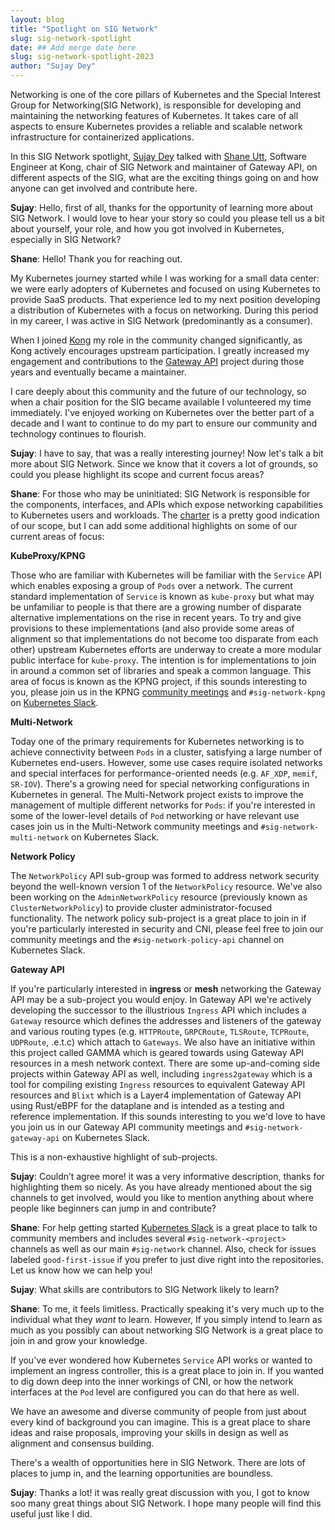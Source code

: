 ```yaml
---
layout: blog
title: "Spotlight on SIG Network"
slug: sig-network-spotlight
date: ## Add merge date here
slug: sig-network-spotlight-2023
author: "Sujay Dey"
---
```


Networking is one of the core pillars of Kubernetes and the Special Interest Group for Networking(SIG Network), is responsible for developing and maintaining the networking features of Kubernetes. It takes care of all aspects to ensure Kubernetes provides a reliable and scalable network infrastructure for containerized applications.

In this SIG Network spotlight, [Sujay Dey](https://twitter.com/Sujaystwt) talked with [Shane Utt](https://twitter.com/ShaneUtt), Software Engineer at Kong, chair of SIG Network and maintainer of Gateway API, on different aspects of the SIG, what are the exciting things going on and how anyone can get involved and contribute here.

**Sujay**: Hello, first of all, thanks for the opportunity of learning more about SIG
Network. I would love to hear your story so could you please tell us a bit
about yourself, your role, and how you got involved in Kubernetes, especially in SIG Network?

**Shane**: Hello! Thank you for reaching out.

My Kubernetes journey started while I was working for a small data center: we
were early adopters of Kubernetes and focused on using Kubernetes to provide
SaaS products. That experience led to my next position developing a distribution
of Kubernetes with a focus on networking. During this period in my career, I was
active in SIG Network (predominantly as a consumer).

When I joined [Kong][kong] my role in the community changed significantly, as
Kong actively encourages upstream participation. I greatly increased my
engagement and contributions to the [Gateway API][gwapi] project during those
years and eventually became a maintainer.

I care deeply about this community and the future of our technology, so when
a chair position for the SIG became available I volunteered my time
immediately. I've enjoyed working on Kubernetes over the better part of a
decade and I want to continue to do my part to ensure our community and
technology continues to flourish.

[kong]:https://konghq.com/
[gwapi]:https://gateway-api.sigs.k8s.io/

**Sujay**: I have to say, that was a really interesting journey! Now let's talk a bit more about SIG Network. Since we know that it covers a lot of grounds, so could you please highlight its scope and current focus areas?

**Shane**: For those who may be uninitiated: SIG Network is responsible for the components,
interfaces, and APIs which expose networking capabilities to Kubernetes users
and workloads. The [charter][net-charter] is a pretty good indication of our
scope, but I can add some additional highlights on some of our current areas of
focus:

**KubeProxy/KPNG**

Those who are familiar with Kubernetes will be familiar with the `Service` API
which enables exposing a group of `Pods` over a network. The current standard
implementation of `Service` is known as `kube-proxy` but what may be unfamiliar
to people is that there are a growing number of disparate alternative
implementations on the rise in recent years. To try and give provisions to these
implementations (and also provide some areas of alignment so that implementations
do not become too disparate from each other) upstream Kubernetes efforts are
underway to create a more modular public interface for `kube-proxy`. The
intention is for implementations to join in around a common set of libraries and
speak a common language. This area of focus is known as the KPNG project, if this
sounds interesting to you, please join us in the KPNG [community meetings][meet]
and `#sig-network-kpng` on [Kubernetes Slack][kslack].

[meet]:https://github.com/kubernetes/community/blob/master/sig-network/README.md#meetings
[kslack]:https://kubernetes.slack.com/

**Multi-Network**

Today one of the primary requirements for Kubernetes networking is to achieve
connectivity between `Pods` in a cluster, satisfying a large number of
Kubernetes end-users. However, some use cases require isolated networks and
special interfaces for performance-oriented needs (e.g. `AF_XDP`, `memif`,
`SR-IOV`). There's a growing need for special networking configurations in
Kubernetes in general. The Multi-Network project exists to improve the
management of multiple different networks for `Pods`: if you're interested in
some of the lower-level details of `Pod` networking or have relevant use cases
join us in the Multi-Network community meetings and `#sig-network-multi-network`
on Kubernetes Slack.

**Network Policy**

The `NetworkPolicy` API sub-group was formed to address network security beyond
the well-known version 1 of the `NetworkPolicy` resource. We've also been
working on the `AdminNetworkPolicy` resource (previously known as
`ClusterNetworkPolicy`) to provide cluster administrator-focused functionality.
The network policy sub-project is a great place to join in if you're
particularly interested in security and CNI, please feel free to join our
community meetings and the `#sig-network-policy-api` channel on Kubernetes
Slack.

**Gateway API**

If you're particularly interested in **ingress** or **mesh** networking the
Gateway API may be a sub-project you would enjoy. In Gateway API we're actively
developing the successor to the illustrious `Ingress` API which includes a
`Gateway` resource which defines the addresses and listeners of the gateway and
various routing types (e.g. `HTTPRoute`, `GRPCRoute`, `TLSRoute`, `TCPRoute`,
`UDPRoute`, .e.t.c) which attach to `Gateways`. We also have an initiative
within this project called GAMMA which is geared towards using Gateway API
resources in a mesh network context. There are some up-and-coming side projects
within Gateway API as well, including `ingress2gateway` which is a tool for
compiling existing `Ingress` resources to equivalent Gateway API resources and
`Blixt` which is a Layer4 implementation of Gateway API using Rust/eBPF for the
dataplane and is intended as a testing and reference implementation. If this
sounds interesting to you we'd love to have you join us in our Gateway API
community meetings and `#sig-network-gateway-api` on Kubernetes Slack.

This is a non-exhaustive highlight of sub-projects.

**Sujay**: Couldn’t agree more! it was a very informative description, thanks for highlighting them so nicely. As you have already mentioned about the sig channels to get involved, would you like to mention anything about where people like beginners can jump in and contribute?


**Shane**: For help getting started
[Kubernetes Slack][kslack] is a great place to talk to community members and
includes several `#sig-network-<project>` channels as well as our main
`#sig-network` channel. Also, check for issues labeled `good-first-issue` if
you prefer to just dive right into the repositories. Let us know how we can
help you!

[net-charter]:https://github.com/kubernetes/community/blob/master/sig-network/charter.md
[kslack]:https://kubernetes.slack.com/

**Sujay**: What skills are contributors to SIG Network likely to learn?

**Shane**: To me, it feels limitless. Practically speaking it's very much up to the
individual what they _want_ to learn. However, If you simply intend to learn as
much as you possibly can about networking SIG Network is a great place to join
in and grow your knowledge.

If you've ever wondered how Kubernetes `Service` API works or wanted to
implement an ingress controller, this is a great place to join in. If
you wanted to dig down deep into the inner workings of CNI, or how the network
interfaces at the `Pod` level are configured you can do that here as well.

We have an awesome and diverse community of people from just about every kind
of background you can imagine. This is a great place to share ideas and raise
proposals, improving your skills in design as well as alignment and consensus
building.

There's a wealth of opportunities here in SIG Network. There are lots of places
to jump in, and the learning opportunities are boundless.

**Sujay**: Thanks a lot! it was really great discussion with you, I got to know soo many great things about SIG Network. I hope many people will find this useful just like I did.